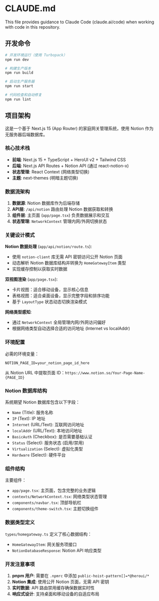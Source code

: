 # CLAUDE.md

This file provides guidance to Claude Code (claude.ai/code) when working with code in this repository.

## 开发命令

```bash
# 开发环境运行（使用 Turbopack）
npm run dev

# 构建生产版本
npm run build

# 启动生产服务器
npm run start

# 代码检查和自动修复
npm run lint
```

## 项目架构

这是一个基于 Next.js 15 (App Router) 的家庭网关管理系统，使用 Notion 作为无服务器后端数据库。

### 核心技术栈
- **前端**: Next.js 15 + TypeScript + HeroUI v2 + Tailwind CSS
- **后端**: Next.js API Routes + Notion API (通过 react-notion-x)
- **状态管理**: React Context (网络类型切换)
- **主题**: next-themes (明暗主题切换)

### 数据流架构
1. **数据源**: Notion 数据库作为后端存储
2. **API层**: `/api/notion` 路由处理 Notion 数据获取和转换
3. **组件层**: 主页面 (`app/page.tsx`) 负责数据展示和交互
4. **状态管理**: `NetworkContext` 管理内网/外网切换状态

### 关键设计模式

**Notion 数据处理** (`app/api/notion/route.ts`):
- 使用 `notion-client` 库无需 API 密钥访问公开 Notion 页面
- 动态解析 Notion 数据库结构并转换为 `HomeGatewayItem` 类型
- 实现缓存控制以获取实时数据

**双视图渲染** (`app/page.tsx`):
- 卡片视图：适合移动设备，显示核心信息
- 表格视图：适合桌面设备，显示完整字段和排序功能
- 基于 `LayoutType` 状态动态切换渲染模式

**网络类型感知**:
- 通过 `NetworkContext` 全局管理内网/外网访问偏好
- 根据网络类型自动选择合适的访问地址 (Internet vs localAddr)

### 环境配置

必需的环境变量：
```env
NOTION_PAGE_ID=your_notion_page_id_here
```

从 Notion URL 中提取页面 ID：`https://www.notion.so/Your-Page-Name-{PAGE_ID}`

### Notion 数据库结构

系统期望 Notion 数据库包含以下字段：
- `Name` (Title): 服务名称
- `IP` (Text): IP 地址
- `Internet` (URL/Text): 互联网访问地址
- `localAddr` (URL/Text): 本地访问地址
- `BasicAuth` (Checkbox): 是否需要基础认证
- `Status` (Select): 服务状态 (启用/禁用)
- `Virtualization` (Select): 虚拟化类型
- `Hardware` (Select): 硬件平台

### 组件结构

主要组件：
- `app/page.tsx`: 主页面，包含完整的业务逻辑
- `contexts/NetworkContext.tsx`: 网络类型状态管理
- `components/navbar.tsx`: 顶部导航栏
- `components/theme-switch.tsx`: 主题切换组件

### 数据类型定义

`types/homegateway.ts` 定义了核心数据结构：
- `HomeGatewayItem`: 网关服务项接口
- `NotionDatabaseResponse`: Notion API 响应类型

### 开发注意事项

1. **pnpm 用户**: 需要在 `.npmrc` 中添加 `public-hoist-pattern[]=*@heroui/*`
2. **Notion 集成**: 使用公开 Notion 页面，无需 API 密钥
3. **实时数据**: API 路由禁用缓存确保数据实时性
4. **响应式设计**: 支持桌面和移动设备的自适应布局
